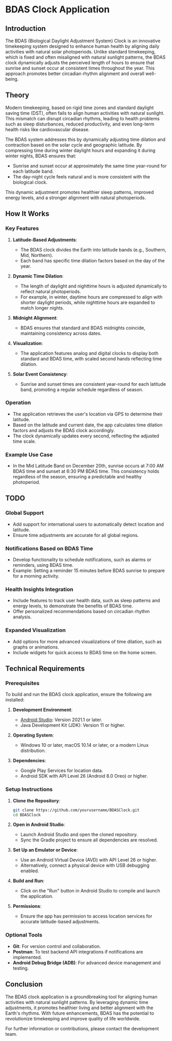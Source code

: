 # BDAS Clock Application

## Introduction
The BDAS (Biological Daylight Adjustment System) Clock is an innovative timekeeping system designed to enhance human health by aligning daily activities with natural solar photoperiods. Unlike standard timekeeping, which is fixed and often misaligned with natural sunlight patterns, the BDAS clock dynamically adjusts the perceived length of hours to ensure that sunrise and sunset occur at consistent times throughout the year. This approach promotes better circadian rhythm alignment and overall well-being.

## Theory

Modern timekeeping, based on rigid time zones and standard daylight saving time (DST), often fails to align human activities with natural sunlight. This mismatch can disrupt circadian rhythms, leading to health problems such as sleep disturbances, reduced productivity, and even long-term health risks like cardiovascular disease.

The BDAS system addresses this by dynamically adjusting time dilation and contraction based on the solar cycle and geographic latitude. By compressing time during winter daylight hours and expanding it during winter nights, BDAS ensures that:

- Sunrise and sunset occur at approximately the same time year-round for each latitude band.
- The day-night cycle feels natural and is more consistent with the biological clock.

This dynamic adjustment promotes healthier sleep patterns, improved energy levels, and a stronger alignment with natural photoperiods.

## How It Works

### Key Features
1. **Latitude-Based Adjustments**:
   - The BDAS clock divides the Earth into latitude bands (e.g., Southern, Mid, Northern).
   - Each band has specific time dilation factors based on the day of the year.

2. **Dynamic Time Dilation**:
   - The length of daylight and nighttime hours is adjusted dynamically to reflect natural photoperiods.
   - For example, in winter, daytime hours are compressed to align with shorter daylight periods, while nighttime hours are expanded to match longer nights.

3. **Midnight Alignment**:
   - BDAS ensures that standard and BDAS midnights coincide, maintaining consistency across dates.

4. **Visualization**:
   - The application features analog and digital clocks to display both standard and BDAS time, with scaled second hands reflecting time dilation.

5. **Solar Event Consistency**:
   - Sunrise and sunset times are consistent year-round for each latitude band, promoting a regular schedule regardless of season.

### Operation
- The application retrieves the user's location via GPS to determine their latitude.
- Based on the latitude and current date, the app calculates time dilation factors and adjusts the BDAS clock accordingly.
- The clock dynamically updates every second, reflecting the adjusted time scale.

### Example Use Case
- In the Mid Latitude Band on December 20th, sunrise occurs at 7:00 AM BDAS time and sunset at 6:30 PM BDAS time. This consistency holds regardless of the season, ensuring a predictable and healthy photoperiod.

## TODO

### Global Support
- Add support for international users to automatically detect location and latitude.
- Ensure time adjustments are accurate for all global regions.

### Notifications Based on BDAS Time
- Develop functionality to schedule notifications, such as alarms or reminders, using BDAS time.
- Example: Setting a reminder 15 minutes before BDAS sunrise to prepare for a morning activity.

### Health Insights Integration
- Include features to track user health data, such as sleep patterns and energy levels, to demonstrate the benefits of BDAS time.
- Offer personalized recommendations based on circadian rhythm analysis.

### Expanded Visualization
- Add options for more advanced visualizations of time dilation, such as graphs or animations.
- Include widgets for quick access to BDAS time on the home screen.

## Technical Requirements

### Prerequisites
To build and run the BDAS clock application, ensure the following are installed:

1. **Development Environment**:
   - [Android Studio](https://developer.android.com/studio): Version 2021.1 or later.
   - Java Development Kit (JDK): Version 11 or higher.

2. **Operating System**:
   - Windows 10 or later, macOS 10.14 or later, or a modern Linux distribution.

3. **Dependencies**:
   - Google Play Services for location data.
   - Android SDK with API Level 26 (Android 8.0 Oreo) or higher.

### Setup Instructions

1. **Clone the Repository**:
   ```bash
   git clone https://github.com/yourusername/BDASClock.git
   cd BDASClock
   ```

2. **Open in Android Studio**:
   - Launch Android Studio and open the cloned repository.
   - Sync the Gradle project to ensure all dependencies are resolved.

3. **Set Up an Emulator or Device**:
   - Use an Android Virtual Device (AVD) with API Level 26 or higher.
   - Alternatively, connect a physical device with USB debugging enabled.

4. **Build and Run**:
   - Click on the "Run" button in Android Studio to compile and launch the application.

5. **Permissions**:
   - Ensure the app has permission to access location services for accurate latitude-based adjustments.

### Optional Tools
- **Git**: For version control and collaboration.
- **Postman**: To test backend API integrations if notifications are implemented.
- **Android Debug Bridge (ADB)**: For advanced device management and testing.

## Conclusion
The BDAS clock application is a groundbreaking tool for aligning human activities with natural sunlight patterns. By leveraging dynamic time adjustments, it promotes healthier living and better alignment with the Earth's rhythms. With future enhancements, BDAS has the potential to revolutionize timekeeping and improve quality of life worldwide.

For further information or contributions, please contact the development team.
